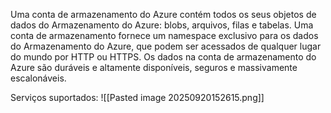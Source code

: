 Uma conta de armazenamento do Azure contém todos os seus objetos de dados do Armazenamento do Azure: blobs, arquivos, filas e tabelas. Uma conta de armazenamento fornece um namespace exclusivo para os dados do Armazenamento do Azure, que podem ser acessados de qualquer lugar do mundo por HTTP ou HTTPS. Os dados na conta de armazenamento do Azure são duráveis e altamente disponíveis, seguros e massivamente escalonáveis.

Serviços suportados:
![[Pasted image 20250920152615.png]]